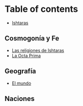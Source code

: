 # Table of contents

* [Ishtaras](README.md)

## Cosmogonía y Fe

* [Las religiones de Ishtaras](cosmogonia/las-religiones-de-ishtara.md)
* [La Octa Prima](cosmogonia/la-octa-prima.md)

## Geografía

* [El mundo](geografia/el-mundo.md)

## Naciones

